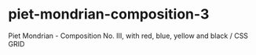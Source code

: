 # piet-mondrian-composition-3
Piet Mondrian - Composition No. III, with red, blue, yellow and black / CSS GRID
